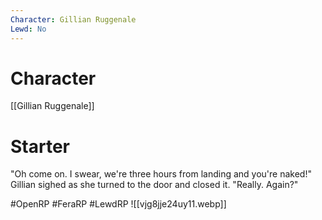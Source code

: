 ```yaml
---
Character: Gillian Ruggenale
Lewd: No
---
```

# Character
[[Gillian Ruggenale]]

# Starter
"Oh come on. I swear, we're three hours from landing and you're naked!" Gillian sighed as she turned to the door and closed it. "Really. Again?"

#OpenRP #FeraRP #LewdRP 
![[vjg8jje24uy11.webp]]